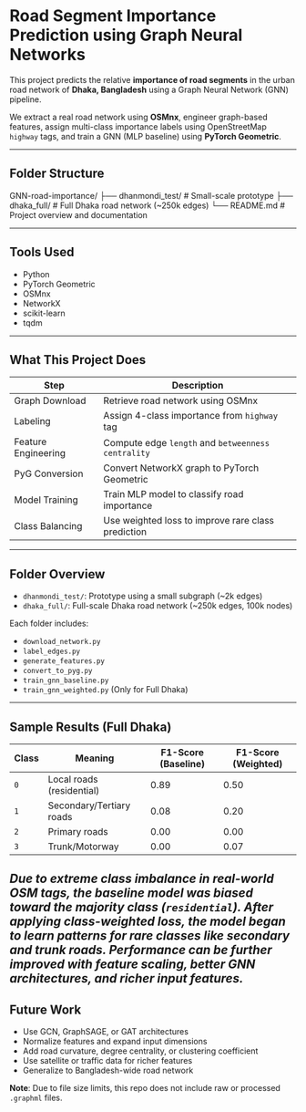 # Road Segment Importance Prediction using Graph Neural Networks

This project predicts the relative **importance of road segments** in the urban road network of **Dhaka, Bangladesh** using a Graph Neural Network (GNN) pipeline.

We extract a real road network using **OSMnx**, engineer graph-based features, assign multi-class importance labels using OpenStreetMap `highway` tags, and train a GNN (MLP baseline) using **PyTorch Geometric**.

---

## Folder Structure

GNN-road-importance/
├── dhanmondi_test/      # Small-scale prototype
├── dhaka_full/          # Full Dhaka road network (~250k edges)
└── README.md            # Project overview and documentation


---

## Tools Used

- Python
- PyTorch Geometric
- OSMnx
- NetworkX
- scikit-learn
- tqdm

---

## What This Project Does

| Step               | Description |
|--------------------|-------------|
| Graph Download   | Retrieve road network using OSMnx |
| Labeling         | Assign 4-class importance from `highway` tag |
| Feature Engineering | Compute edge `length` and `betweenness centrality` |
| PyG Conversion   | Convert NetworkX graph to PyTorch Geometric |
| Model Training   | Train MLP model to classify road importance |
| Class Balancing  | Use weighted loss to improve rare class prediction |

---

## Folder Overview

- `dhanmondi_test/`: Prototype using a small subgraph (~2k edges)
- `dhaka_full/`: Full-scale Dhaka road network (~250k edges, 100k nodes)

Each folder includes:
- `download_network.py`
- `label_edges.py`
- `generate_features.py`
- `convert_to_pyg.py`
- `train_gnn_baseline.py`
- `train_gnn_weighted.py` (Only for Full Dhaka)

---

## Sample Results (Full Dhaka)

| Class | Meaning                    | F1-Score (Baseline) | F1-Score (Weighted) |
|-------|----------------------------|----------------------|---------------------|
| `0`   | Local roads (residential)  | 0.89                 | 0.50                |
| `1`   | Secondary/Tertiary roads   | 0.08                 | 0.20                |
| `2`   | Primary roads              | 0.00                 | 0.00                |
| `3`   | Trunk/Motorway             | 0.00                 | 0.07                |

*Due to extreme class imbalance in real-world OSM tags, the baseline model was biased toward the majority class (`residential`). After applying class-weighted loss, the model began to learn patterns for rare classes like secondary and trunk roads. Performance can be further improved with feature scaling, better GNN architectures, and richer input features.*
---

## Future Work

- Use GCN, GraphSAGE, or GAT architectures
- Normalize features and expand input dimensions
- Add road curvature, degree centrality, or clustering coefficient
- Use satellite or traffic data for richer features
- Generalize to Bangladesh-wide road network

**Note**: Due to file size limits, this repo does not include raw or processed `.graphml` files.  
